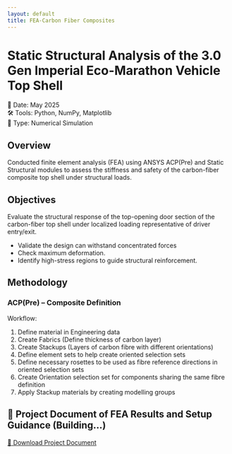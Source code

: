 ```yaml
---
layout: default
title: FEA-Carbon Fiber Composites
---
```


# Static Structural Analysis of the 3.0 Gen Imperial Eco-Marathon Vehicle Top Shell

📅 Date: May 2025  
🛠 Tools: Python, NumPy, Matplotlib  
📁 Type: Numerical Simulation

## Overview
Conducted finite element analysis (FEA) using ANSYS ACP(Pre) and Static Structural modules to assess the stiffness and safety of the carbon-fiber composite top shell under structural loads.

## Objectives 
Evaluate the structural response of the top-opening door section of the carbon-fiber top shell under localized loading representative of driver entry/exit. 
- Validate the design can withstand concentrated forces 
- Check maximum deformation.
- Identify high-stress regions to guide structural reinforcement.

## Methodology
### ACP(Pre) – Composite Definition
Workflow:
1.	Define material in Engineering data
2.	Create Fabrics (Define thickness of carbon layer)
3.	Create Stackups (Layers of carbon fibre with different orientations)
4.	Define element sets to help create oriented selection sets
5.	Define necessary rosettes to be used as fibre reference directions in oriented selection sets
6.	Create Orientation selection set for components sharing the same fibre definition
7.	Apply Stackup materials by creating modelling groups

## 📄 Project Document of FEA Results and Setup Guidance (Building...)

[📝 Download Project Document](../assets/CFRP-fea/FEA_Project-Document.docx)